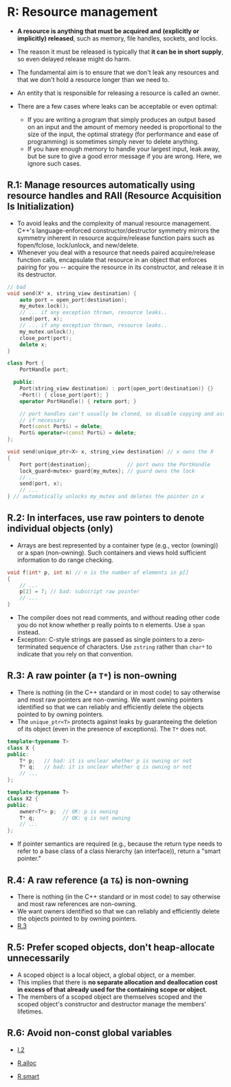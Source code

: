 # R: Resource management
- **A resource is anything that must be acquired and (explicitly or implicitly) released**, such as memory, file handles, sockets, and locks.
- The reason it must be released is typically that **it can be in short supply**, so even delayed release might do harm.
- The fundamental aim is to ensure that we don't leak any resources and that we don't hold a resource longer than we need to.
- An entity that is responsible for releasing a resource is called an owner.

- There are a few cases where leaks can be acceptable or even optimal:
  - If you are writing a program that simply produces an output based on an input and the amount of memory needed is proportional to the size of the input, the optimal strategy (for performance and ease of programming) is sometimes simply never to delete anything.
  - If you have enough memory to handle your largest input, leak away, but be sure to give a good error message if you are wrong. Here, we ignore such cases.

## R.1: Manage resources automatically using resource handles and RAII (Resource Acquisition Is Initialization)
- To avoid leaks and the complexity of manual resource management. C++'s language-enforced constructor/destructor symmetry mirrors the symmetry inherent in resource acquire/release function pairs such as fopen/fclose, lock/unlock, and new/delete.
- Whenever you deal with a resource that needs paired acquire/release function calls, encapsulate that resource in an object that enforces pairing for you -- acquire the resource in its constructor, and release it in its destructor.

```cpp
// bad
void send(X* x, string_view destination) {
    auto port = open_port(destination);
    my_mutex.lock();
    // ... if any exception thrown, resource leaks..
    send(port, x);
    // ... if any exception thrown, resource leaks..
    my_mutex.unlock();
    close_port(port);
    delete x;
}
```
```cpp
class Port {
    PortHandle port;

  public:
    Port(string_view destination) : port{open_port(destination)} {}
    ~Port() { close_port(port); }
    operator PortHandle() { return port; }

    // port handles can't usually be cloned, so disable copying and assignment
    // if necessary
    Port(const Port&) = delete;
    Port& operator=(const Port&) = delete;
};

void send(unique_ptr<X> x, string_view destination) // x owns the X
{
    Port port{destination};            // port owns the PortHandle
    lock_guard<mutex> guard{my_mutex}; // guard owns the lock
    // ...
    send(port, x);
    // ...
} // automatically unlocks my_mutex and deletes the pointer in x
```

## R.2: In interfaces, use raw pointers to denote individual objects (only)
- Arrays are best represented by a container type (e.g., vector (owning)) or a span (non-owning). Such containers and views hold sufficient information to do range checking.
```cpp
void f(int* p, int n) // n is the number of elements in p[]
{
    // ...
    p[2] = 7; // bad: subscript raw pointer
    // ...
}
```
- The compiler does not read comments, and without reading other code you do not know whether p really points to n elements. Use a `span` instead.
- Exception: C-style strings are passed as single pointers to a zero-terminated sequence of characters. Use `zstring` rather than `char*` to indicate that you rely on that convention.

## R.3: A raw pointer (a `T*`) is non-owning
- There is nothing (in the C++ standard or in most code) to say otherwise and most raw pointers are non-owning. We want owning pointers identified so that we can reliably and efficiently delete the objects pointed to by owning pointers.
- The `unique_ptr<T>` protects against leaks by guaranteeing the deletion of its object (even in the presence of exceptions). The `T*` does not.
```cpp
template<typename T>
class X {
public:
    T* p;   // bad: it is unclear whether p is owning or not
    T* q;   // bad: it is unclear whether q is owning or not
    // ...
};

template<typename T>
class X2 {
public:
    owner<T*> p;  // OK: p is owning
    T* q;         // OK: q is not owning
    // ...
};
```
- If pointer semantics are required (e.g., because the return type needs to refer to a base class of a class hierarchy (an interface)), return a "smart pointer."


## R.4: A raw reference (a `T&`) is non-owning
- There is nothing (in the C++ standard or in most code) to say otherwise and most raw references are non-owning.
- We want owners identified so that we can reliably and efficiently delete the objects pointed to by owning pointers.
- [R.3](#r3-a-raw-pointer-a-t-is-non-owning)

## R.5: Prefer scoped objects, don't heap-allocate unnecessarily
- A scoped object is a local object, a global object, or a member.
- This implies that there is **no separate allocation and deallocation cost in excess of that already used for the containing scope or object.** 
- The members of a scoped object are themselves scoped and the scoped object's constructor and destructor manage the members' lifetimes.

## R.6: Avoid non-const global variables
- [I.2](I.md#i2-avoid-non-const-global-variables)


- [R.alloc](R.alloc.md)
- [R.smart](R.smart.md)











